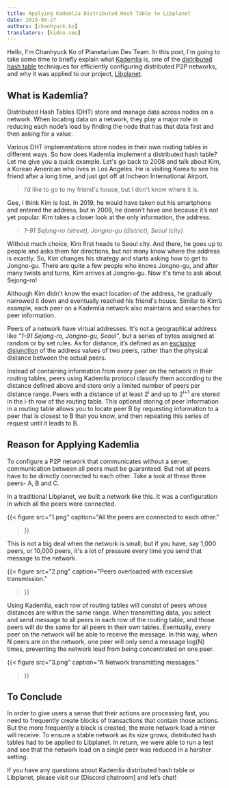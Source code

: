 ```yaml
---
title: Applying Kademlia Distributed Hash Table to Libplanet
date: 2019-09-27
authors: [chanhyuck.ko]
translators: [kidon.seo]
---
```


Hello, I'm Chanhyuck Ko of Planetarium Dev Team. In this post, I'm going to take some time to briefly explain what [Kademlia] is, one of the [distributed hash table] techniques for efficiently configuring distributed P2P networks, and why it was applied to our project, [Libplanet].

[distributed hash table]: https://en.wikipedia.org/wiki/Distributed_hash_table
[Kademlia]: https://en.wikipedia.org/wiki/Kademlia
[Libplanet]: https://libplanet.io/


What is Kademlia?
---------------------

Distributed Hash Tables (DHT) store and manage data across nodes on a network. When locating data on a network, they play a major role in reducing each node’s load by finding the node that has that data first and then asking for a value.

Various DHT implementations store nodes in their own routing tables in different ways. So how does Kademlia implement a distributed hash table? Let me give you a quick example. Let's go back to 2008 and talk about Kim, a Korean American who lives in Los Angeles. He is visiting Korea to see his friend after a long time, and just got off at Incheon International Airport.

> I’d like to go to my friend's house, but I don't know where it is.

Gee, I think Kim is lost. In 2019, he would have taken out his smartphone and entered the address, but in 2008, he doesn’t have one because it’s not yet popular. Kim takes a closer look at the only information, the address.

> *1-91 Sejong-ro (street), Jongno-gu (district), Seoul (city)*

Without much choice, Kim first heads to Seoul city. And there, he goes up to people and asks them for directions, but not many know where the address is exactly. So, Kim changes his strategy and starts asking how to get to Jongno-gu. There are quite a few people who knows Jongno-gu, and after many twists and turns, Kim arrives at Jongno-gu. Now it's time to ask about Sejong-ro!

Although Kim didn't know the exact location of the address, he gradually narrowed it down and eventually reached his friend's house. Similar to Kim’s example, each peer on a Kademlia network also maintains and searches for peer information.

Peers of a network have virtual addresses. It's not a geographical address like *"1-91 Sejong-ro, Jongno-gu, Seoul"*, but a series of bytes assigned at random or by set rules. As for distance, it’s defined as an [exclusive disjunction] of the address values of two peers, rather than the physical distance between the actual peers.

Instead of containing information from every peer on the network in their routing tables, peers using Kademlia protocol classify them according to the distance defined above and store only a limited number of peers per distance range. Peers with a distance of at least 2<sup>i</sup> and up to 2<sup>i+1</sup> are stored in the i-th row of the routing table. This optional storing of peer information in a routing table allows you to locate peer B by requesting information to a peer that is closest to B that you know, and then repeating this series of request until it leads to B.

[exclusive disjunction]: https://en.wikipedia.org/wiki/Exclusive_or#Computer_science


Reason for Applying Kademlia
----------------------------------

To configure a P2P network that communicates without a server, communication between all peers must be guaranteed. But not all peers have to be directly connected to each other. Take a look at these three peers- A, B and C.

In a traditional Libplanet, we built a network like this. It was a configuration in which all the peers were connected.

{{<
figure
  src="1.png"
  caption="All the peers are connected to each other."
>}}

This is not a big deal when the network is small, but if you have, say 1,000 peers, or 10,000 peers, it's a lot of pressure every time you send that message to the network. 

{{<
figure
  src="2.png"
  caption="Peers overloaded with excessive transmission."
>}}

Using Kademlia, each row of routing tables will consist of peers whose distances are within the same range. When transmitting data, you select and send message to all peers in each row of the routing table, and those peers will do the same for all peers in their own tables. Eventually, every peer on the network will be able to receive the message. In this way, when N peers are on the network, one peer will only send a message log(N) times, preventing the network load from being concentrated on one peer.

{{<
figure
  src="3.png"
  caption="A Network transmitting messages."
>}}


To Conclude 
-------

In order to give users a sense that their actions are processing fast, you need to frequently create blocks of transactions that contain those actions. But the more frequently a block is created, the more network load a miner will receive. To ensure a stable network as its size grows, distributed hash tables had to be applied to Libplanet. In return, we were able to run a test and see that the network load on a single peer was reduced in a harsher setting.

If you have any questions about Kademlia distributed hash table or Libplanet, please visit our [Discord chatroom] and let’s chat!

[1]: https://discord.gg/planetarium

